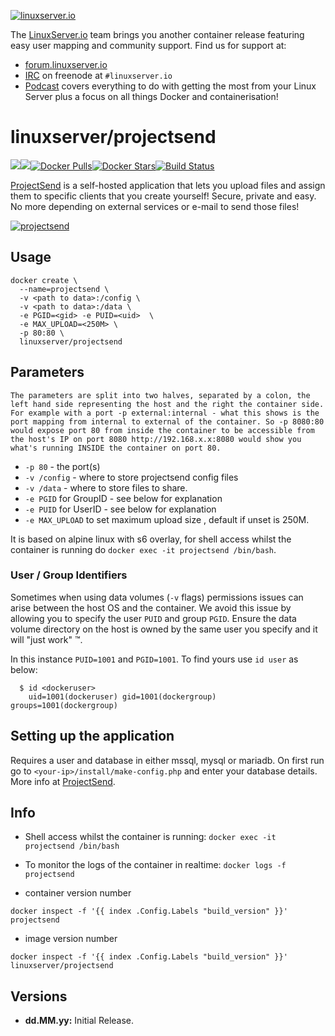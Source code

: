 [linuxserverurl]: https://linuxserver.io
[forumurl]: https://forum.linuxserver.io
[ircurl]: https://www.linuxserver.io/irc/
[podcasturl]: https://www.linuxserver.io/podcast/
[appurl]: http://www.projectsend.org
[hub]: https://hub.docker.com/r/linuxserver/projectsend/

[![linuxserver.io](https://raw.githubusercontent.com/linuxserver/docker-templates/master/linuxserver.io/img/linuxserver_medium.png)][linuxserverurl]

The [LinuxServer.io][linuxserverurl] team brings you another container release featuring easy user mapping and community support. Find us for support at:
* [forum.linuxserver.io][forumurl]
* [IRC][ircurl] on freenode at `#linuxserver.io`
* [Podcast][podcasturl] covers everything to do with getting the most from your Linux Server plus a focus on all things Docker and containerisation!

# linuxserver/projectsend
[![](https://images.microbadger.com/badges/version/linuxserver/projectsend.svg)](https://microbadger.com/images/linuxserver/projectsend "Get your own version badge on microbadger.com")[![](https://images.microbadger.com/badges/image/linuxserver/projectsend.svg)](http://microbadger.com/images/linuxserver/projectsend "Get your own image badge on microbadger.com")[![Docker Pulls](https://img.shields.io/docker/pulls/linuxserver/projectsend.svg)][hub][![Docker Stars](https://img.shields.io/docker/stars/linuxserver/projectsend.svg)][hub][![Build Status](http://jenkins.linuxserver.io:8080/buildStatus/icon?job=Dockers/LinuxServer.io/linuxserver-projectsend)](http://jenkins.linuxserver.io:8080/job/Dockers/job/LinuxServer.io/job/linuxserver-projectsend/)

[ProjectSend][appurl] is a self-hosted application that lets you upload files and assign them to specific clients that you create yourself! Secure, private and easy. No more depending on external services or e-mail to send those files!

[![projectsend](http://www.projectsend.org/wp-content/themes/projectsend/img/screenshots.png)][appurl]

## Usage

```
docker create \
  --name=projectsend \
  -v <path to data>:/config \
  -v <path to data>:/data \
  -e PGID=<gid> -e PUID=<uid>  \
  -e MAX_UPLOAD=<250M> \
  -p 80:80 \
  linuxserver/projectsend
```

## Parameters

`The parameters are split into two halves, separated by a colon, the left hand side representing the host and the right the container side. 
For example with a port -p external:internal - what this shows is the port mapping from internal to external of the container.
So -p 8080:80 would expose port 80 from inside the container to be accessible from the host's IP on port 8080
http://192.168.x.x:8080 would show you what's running INSIDE the container on port 80.`



* `-p 80` - the port(s)
* `-v /config` - where to store projectsend config files
* `-v /data` - where to store files to share.
* `-e PGID` for GroupID - see below for explanation
* `-e PUID` for UserID - see below for explanation
* `-e MAX_UPLOAD` to set maximum upload size , default if unset is 250M.

It is based on alpine linux with s6 overlay, for shell access whilst the container is running do `docker exec -it projectsend /bin/bash`.

### User / Group Identifiers

Sometimes when using data volumes (`-v` flags) permissions issues can arise between the host OS and the container. We avoid this issue by allowing you to specify the user `PUID` and group `PGID`. Ensure the data volume directory on the host is owned by the same user you specify and it will "just work" ™.

In this instance `PUID=1001` and `PGID=1001`. To find yours use `id user` as below:

```
  $ id <dockeruser>
    uid=1001(dockeruser) gid=1001(dockergroup) groups=1001(dockergroup)
```

## Setting up the application

Requires a user and database in either mssql, mysql or mariadb.
On first run go to `<your-ip>/install/make-config.php` and enter your database details.
More info at [ProjectSend][appurl].

## Info

* Shell access whilst the container is running: `docker exec -it projectsend /bin/bash`
* To monitor the logs of the container in realtime: `docker logs -f projectsend`

* container version number 

`docker inspect -f '{{ index .Config.Labels "build_version" }}' projectsend`

* image version number

`docker inspect -f '{{ index .Config.Labels "build_version" }}' linuxserver/projectsend`

## Versions

+ **dd.MM.yy:** Initial Release.
